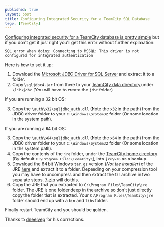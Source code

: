 ```yaml
---
published: true
layout: post
title: Configuring Integrated Security for a TeamCity SQL Database
tags: [TeamCity]
---
```


[Configuring integrated security for a TeamCity database is pretty simple](http://confluence.jetbrains.com/display/TCD8/Setting+up+an+External+Database#SettingupanExternalDatabase-MicrosoftSQLServer) but if you don't get it just right you'll get this error without further explanation:

    SQL error when doing: Connecting to MSSQL: This driver is not configured for integrated authentication.

Here is how to set it up:

1. Download the [Microsoft JDBC Driver for SQL Server](http://msdn.microsoft.com/en-us/sqlserver/aa937724.aspx) and extract it to a folder.
2. Copy `\sqljdbc4.jar` from there to your [TeamCity data directory](http://confluence.jetbrains.com/display/TCD8/TeamCity+Data+Directory) under `\lib\jdbc` (You will have to create the `jdbc` folder).

If you are running a 32 bit OS:

3. Copy the `\auth\x32\sqljdbc_auth.dll` (Note the `x32` in the path) from the JDBC driver folder to your `C:\Windows\System32` folder (Or some location in the system path).

If you are running a 64 bit OS:

3. Copy the `\auth\x64\sqljdbc_auth.dll` (Note the `x64` in the path) from the JDBC driver folder to your `C:\Windows\System32` folder (Or some location in the system path).
4. Copy the contents of the `jre` folder, under the [TeamCity home directory](http://confluence.jetbrains.com/display/TCD8/TeamCity+Specific+Directories) (By default `C:\Program Files\TeamCity\`), into `jre\x86` as a backup.
5. Download the 64 bit Windows `tar.gz` version (*Not the installer*) of the JRE [here](http://www.oracle.com/technetwork/java/javase/downloads/jre7-downloads-1880261.html) and extract it to a folder. Depending on your compression tool you may have to uncompress and then extract the tar archive in two separate steps. [7-zip](http://www.7-zip.org/) will do this.
6. Copy the JRE that you extracted to `C:\Program Files\TeamCity\jre` folder. The JRE is one folder deep in the archive so don't just directly copy the folder that is extracted. Your `C:\Program Files\TeamCity\jre` folder should end up with a `bin` and `libs` folder.

Finally restart TeamCity and you should be golden.

Thanks to [dneelyep](http://disqus.com/dneelyep/) for his corrections.
